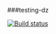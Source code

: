 ###testing-dz

[![Build status](https://ci.appveyor.com/api/projects/status/42asx7tapth0d8cu?svg=true)](https://ci.appveyor.com/project/MaXx111/testing-dz)